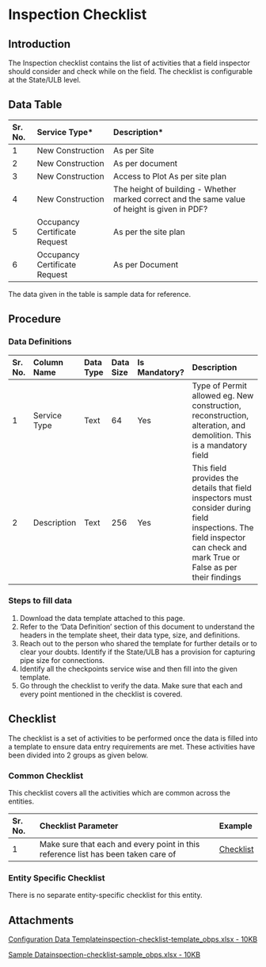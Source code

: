 # Inspection Checklist

## Introduction <a id="introduction"></a>

The Inspection checklist contains the list of activities that a field inspector should consider and check while on the field. The checklist is configurable at the State/ULB level.

## Data Table <a id="data-table"></a>

| Sr. No. | Service Type\* | Description\* |
| :--- | :--- | :--- |
| 1 | New Construction | As per Site |
| 2 | New Construction | As per document |
| 3 | New Construction | Access to Plot As per site plan |
| 4 | New Construction | The height of building - Whether marked correct and the same value of height is given in PDF? |
| 5 | Occupancy Certificate Request | As per the site plan |
| 6 | Occupancy Certificate Request | As per Document |

The data given in the table is sample data for reference.

## Procedure <a id="procedure"></a>

### Data Definitions <a id="data-definitions"></a>

| Sr. No. | Column Name | Data Type | Data Size | Is Mandatory? | Description |
| :--- | :--- | :--- | :--- | :--- | :--- |
| 1 | Service Type | Text | 64 | Yes | Type of Permit allowed eg. New construction, reconstruction, alteration, and demolition. This is a mandatory field |
| 2 | Description | Text | 256 | Yes | This field provides the details that field inspectors must consider during field inspections. The field inspector can check and mark True or False as per their findings |

### Steps to fill data <a id="steps-to-fill-data"></a>

1. Download the data template attached to this page.
2. Refer to the ‘Data Definition’ section of this document to understand the headers in the template sheet, their data type, size, and definitions.
3. Reach out to the person who shared the template for further details or to clear your doubts. Identify if the State/ULB has a provision for capturing pipe size for connections.
4. Identify all the checkpoints service wise and then fill into the given template.
5. Go through the checklist to verify the data. Make sure that each and every point mentioned in the checklist is covered.

## Checklist <a id="checklist"></a>

The checklist is a set of activities to be performed once the data is filled into a template to ensure data entry requirements are met. These activities have been divided into 2 groups as given below.

### Common Checklist <a id="common-checklist"></a>

This checklist covers all the activities which are common across the entities.

| Sr. No. | Checklist Parameter | Example |
| :--- | :--- | :--- |
| 1 | Make sure that each and every point in this reference list has been taken care of | ​[Checklist](https://docs.digit.org/configure-digit/configuring-master-data-templates/module-setup/common-config/checklist)​ |

### Entity Specific Checklist <a id="entity-specific-checklist"></a>

There is no separate entity-specific checklist for this entity.

## Attachments <a id="attachments"></a>

[Configuration Data Templateinspection-checklist-template\_obps.xlsx - 10KB](https://firebasestorage.googleapis.com/v0/b/gitbook-28427.appspot.com/o/assets%2F-MERG_iQW5oN4ukgXP8K%2Fsync%2F69b8686cb481effe239a612b9abe0c450151236b.xlsx?generation=1602050610176212&alt=media)

[Sample Datainspection-checklist-sample\_obps.xlsx - 10KB](https://firebasestorage.googleapis.com/v0/b/gitbook-28427.appspot.com/o/assets%2F-MERG_iQW5oN4ukgXP8K%2Fsync%2Fca97cddbb2ffc1e5fe42e4d1337a98e2aff7f230.xlsx?generation=1602050610226266&alt=media)[  
](https://docs.digit.org/configure-digit/configuring-master-data-templates/module-setup/obpas-data/building-usage)

